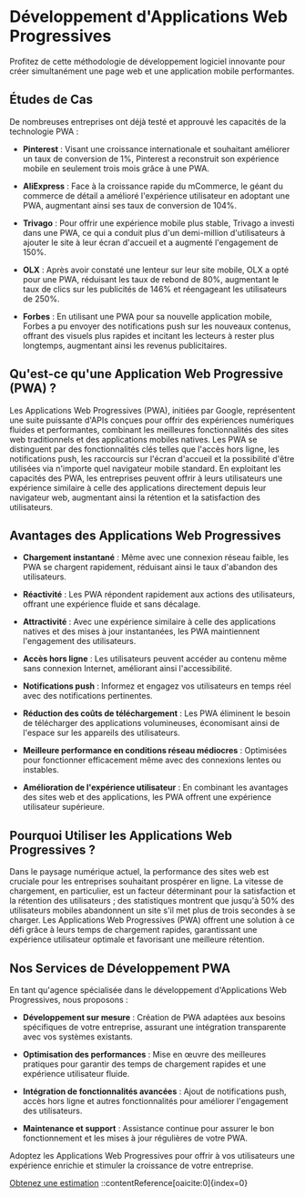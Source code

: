 # Développement d'Applications Web Progressives

Profitez de cette méthodologie de développement logiciel innovante pour créer simultanément une page web et une application mobile performantes.

## Études de Cas

De nombreuses entreprises ont déjà testé et approuvé les capacités de la technologie PWA :

- **Pinterest** : Visant une croissance internationale et souhaitant améliorer un taux de conversion de 1%, Pinterest a reconstruit son expérience mobile en seulement trois mois grâce à une PWA.

- **AliExpress** : Face à la croissance rapide du mCommerce, le géant du commerce de détail a amélioré l'expérience utilisateur en adoptant une PWA, augmentant ainsi ses taux de conversion de 104%.

- **Trivago** : Pour offrir une expérience mobile plus stable, Trivago a investi dans une PWA, ce qui a conduit plus d'un demi-million d'utilisateurs à ajouter le site à leur écran d'accueil et a augmenté l'engagement de 150%.

- **OLX** : Après avoir constaté une lenteur sur leur site mobile, OLX a opté pour une PWA, réduisant les taux de rebond de 80%, augmentant le taux de clics sur les publicités de 146% et réengageant les utilisateurs de 250%.

- **Forbes** : En utilisant une PWA pour sa nouvelle application mobile, Forbes a pu envoyer des notifications push sur les nouveaux contenus, offrant des visuels plus rapides et incitant les lecteurs à rester plus longtemps, augmentant ainsi les revenus publicitaires.

## Qu'est-ce qu'une Application Web Progressive (PWA) ?

Les Applications Web Progressives (PWA), initiées par Google, représentent une suite puissante d'APIs conçues pour offrir des expériences numériques fluides et performantes, combinant les meilleures fonctionnalités des sites web traditionnels et des applications mobiles natives. Les PWA se distinguent par des fonctionnalités clés telles que l'accès hors ligne, les notifications push, les raccourcis sur l'écran d'accueil et la possibilité d'être utilisées via n'importe quel navigateur mobile standard. En exploitant les capacités des PWA, les entreprises peuvent offrir à leurs utilisateurs une expérience similaire à celle des applications directement depuis leur navigateur web, augmentant ainsi la rétention et la satisfaction des utilisateurs.

## Avantages des Applications Web Progressives

- **Chargement instantané** : Même avec une connexion réseau faible, les PWA se chargent rapidement, réduisant ainsi le taux d'abandon des utilisateurs.

- **Réactivité** : Les PWA répondent rapidement aux actions des utilisateurs, offrant une expérience fluide et sans décalage.

- **Attractivité** : Avec une expérience similaire à celle des applications natives et des mises à jour instantanées, les PWA maintiennent l'engagement des utilisateurs.

- **Accès hors ligne** : Les utilisateurs peuvent accéder au contenu même sans connexion Internet, améliorant ainsi l'accessibilité.

- **Notifications push** : Informez et engagez vos utilisateurs en temps réel avec des notifications pertinentes.

- **Réduction des coûts de téléchargement** : Les PWA éliminent le besoin de télécharger des applications volumineuses, économisant ainsi de l'espace sur les appareils des utilisateurs.

- **Meilleure performance en conditions réseau médiocres** : Optimisées pour fonctionner efficacement même avec des connexions lentes ou instables.

- **Amélioration de l'expérience utilisateur** : En combinant les avantages des sites web et des applications, les PWA offrent une expérience utilisateur supérieure.

## Pourquoi Utiliser les Applications Web Progressives ?

Dans le paysage numérique actuel, la performance des sites web est cruciale pour les entreprises souhaitant prospérer en ligne. La vitesse de chargement, en particulier, est un facteur déterminant pour la satisfaction et la rétention des utilisateurs ; des statistiques montrent que jusqu'à 50% des utilisateurs mobiles abandonnent un site s'il met plus de trois secondes à se charger. Les Applications Web Progressives (PWA) offrent une solution à ce défi grâce à leurs temps de chargement rapides, garantissant une expérience utilisateur optimale et favorisant une meilleure rétention.

## Nos Services de Développement PWA

En tant qu'agence spécialisée dans le développement d'Applications Web Progressives, nous proposons :

- **Développement sur mesure** : Création de PWA adaptées aux besoins spécifiques de votre entreprise, assurant une intégration transparente avec vos systèmes existants.

- **Optimisation des performances** : Mise en œuvre des meilleures pratiques pour garantir des temps de chargement rapides et une expérience utilisateur fluide.

- **Intégration de fonctionnalités avancées** : Ajout de notifications push, accès hors ligne et autres fonctionnalités pour améliorer l'engagement des utilisateurs.

- **Maintenance et support** : Assistance continue pour assurer le bon fonctionnement et les mises à jour régulières de votre PWA.

Adoptez les Applications Web Progressives pour offrir à vos utilisateurs une expérience enrichie et stimuler la croissance de votre entreprise.

[Obtenez une estimation](/contact)
::contentReference[oaicite:0]{index=0}
 
